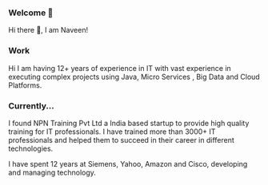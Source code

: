 ### Welcome 👋
Hi there 👋, I am Naveen!

### Work
Hi I am having 12+ years of experience in IT with vast experience in executing complex projects using Java, Micro Services , Big Data and Cloud Platforms.

### Currently...

I found NPN Training Pvt Ltd a India based startup to provide high quality training for IT professionals. I have trained more than 3000+ IT professionals and helped them to succeed in their career in different technologies.

I have spent 12 years at Siemens, Yahoo, Amazon and Cisco, developing and managing technology.
<!--
**npntraining/npntraining** is a ✨ _special_ ✨ repository because its `README.md` (this file) appears on your GitHub profile.

Here are some ideas to get you started:

- 🔭 I’m currently working on ...
- 🌱 I’m currently learning ...
- 👯 I’m looking to collaborate on ...
- 🤔 I’m looking for help with ...
- 💬 Ask me about ...
- 📫 How to reach me: ...
- 😄 Pronouns: ...
- ⚡ Fun fact: ...
-->
